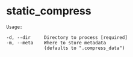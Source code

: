 # static_compress

```
Usage:

-d, --dir     Directory to process [required]  
-m, --meta    Where to store metadata
              (defaults to ".compress_data")
```
